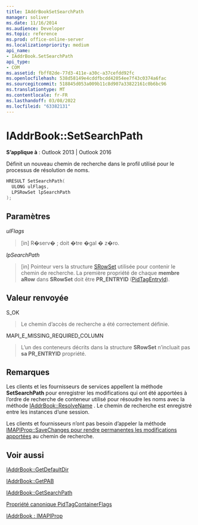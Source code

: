 ```yaml
---
title: IAddrBookSetSearchPath
manager: soliver
ms.date: 11/16/2014
ms.audience: Developer
ms.topic: reference
ms.prod: office-online-server
ms.localizationpriority: medium
api_name:
- IAddrBook.SetSearchPath
api_type:
- COM
ms.assetid: fbff82de-77d3-411e-a30c-a37cefdd92fc
ms.openlocfilehash: 538d58149e4cddfbcdd42054ee7f43c0374a6fac
ms.sourcegitcommit: 518845d053a009b11c8d907a33822161c0b6bc96
ms.translationtype: MT
ms.contentlocale: fr-FR
ms.lasthandoff: 03/08/2022
ms.locfileid: "63382131"
---
```

# <a name="iaddrbooksetsearchpath"></a>IAddrBook::SetSearchPath

  
  
**S’applique à** : Outlook 2013 | Outlook 2016 
  
Définit un nouveau chemin de recherche dans le profil utilisé pour le processus de résolution de noms. 
  
```cpp
HRESULT SetSearchPath(
  ULONG ulFlags,
  LPSRowSet lpSearchPath
);
```

## <a name="parameters"></a>Paramètres

 _ulFlags_
  
> [in] R�serv� ; doit �tre �gal � z�ro.
    
 _lpSearchPath_
  
> [in] Pointeur vers la structure [SRowSet](srowset.md) utilisée pour contenir le chemin de recherche. La première propriété de chaque **membre aRow** dans **SRowSet** doit être **PR_ENTRYID** ([PidTagEntryId](pidtagentryid-canonical-property.md)).
    
## <a name="return-value"></a>Valeur renvoyée

S_OK 
  
> Le chemin d’accès de recherche a été correctement définie.
    
MAPI_E_MISSING_REQUIRED_COLUMN 
  
> L’un des conteneurs décrits dans la structure **SRowSet** n’incluait pas **sa PR_ENTRYID** propriété. 
    
## <a name="remarks"></a>Remarques

Les clients et les fournisseurs de services appellent la méthode **SetSearchPath** pour enregistrer les modifications qui ont été apportées à l’ordre de recherche de conteneur utilisé pour résoudre les noms avec la méthode [IAddrBook::ResolveName](iaddrbook-resolvename.md) . Le chemin de recherche est enregistré entre les instances d’une session. 
  
Les clients et fournisseurs n’ont pas besoin d’appeler la méthode [IMAPIProp::SaveChanges pour rendre permanentes les modifications apportées](imapiprop-savechanges.md) au chemin de recherche. 
  
## <a name="see-also"></a>Voir aussi



[IAddrBook::GetDefaultDir](iaddrbook-getdefaultdir.md)
  
[IAddrBook::GetPAB](iaddrbook-getpab.md)
  
[IAddrBook::GetSearchPath](iaddrbook-getsearchpath.md)
  
[Propriété canonique PidTagContainerFlags](pidtagcontainerflags-canonical-property.md)
  
[IAddrBook : IMAPIProp](iaddrbookimapiprop.md)

